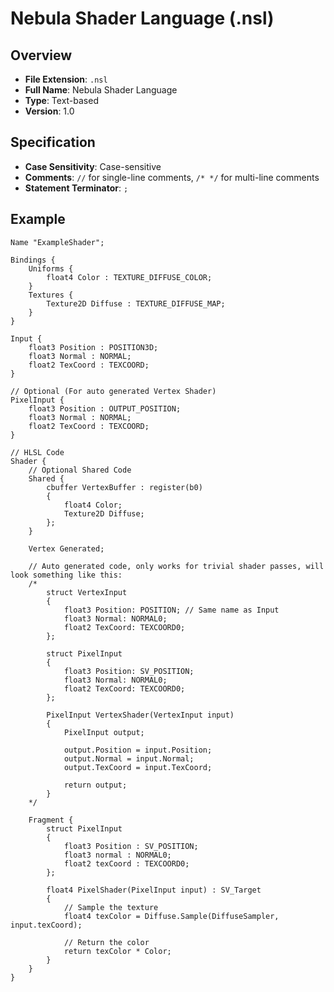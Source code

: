 # Nebula Shader Language (.nsl)

## Overview

- **File Extension**: `.nsl`
- **Full Name**: Nebula Shader Language
- **Type**: Text-based
- **Version**: 1.0

## Specification
- **Case Sensitivity**: Case-sensitive
- **Comments**: `//` for single-line comments, `/* */` for multi-line comments
- **Statement Terminator**: `;`

## Example
```nsl
Name "ExampleShader";

Bindings {
    Uniforms {
        float4 Color : TEXTURE_DIFFUSE_COLOR;
    }
    Textures {
        Texture2D Diffuse : TEXTURE_DIFFUSE_MAP;
    }
}

Input {
    float3 Position : POSITION3D;
    float3 Normal : NORMAL;
    float2 TexCoord : TEXCOORD;
}

// Optional (For auto generated Vertex Shader)
PixelInput {
    float3 Position : OUTPUT_POSITION;
    float3 Normal : NORMAL;
    float2 TexCoord : TEXCOORD;
}

// HLSL Code
Shader {
    // Optional Shared Code
    Shared {
        cbuffer VertexBuffer : register(b0)
        {
            float4 Color;
            Texture2D Diffuse;
        };
    }

    Vertex Generated;

    // Auto generated code, only works for trivial shader passes, will look something like this:
    /*
        struct VertexInput
        {
            float3 Position: POSITION; // Same name as Input
            float3 Normal: NORMAL0;
            float2 TexCoord: TEXCOORD0;
        };

        struct PixelInput
        {
            float3 Position: SV_POSITION;
            float3 Normal: NORMAL0;
            float2 TexCoord: TEXCOORD0;
        };

        PixelInput VertexShader(VertexInput input)
        {
            PixelInput output;

            output.Position = input.Position;
            output.Normal = input.Normal;
            output.TexCoord = input.TexCoord;

            return output;
        }
    */

    Fragment {
        struct PixelInput
        {
            float3 Position : SV_POSITION;
            float3 normal : NORMAL0;
            float2 texCoord : TEXCOORD0;
        };

        float4 PixelShader(PixelInput input) : SV_Target
        {
            // Sample the texture
            float4 texColor = Diffuse.Sample(DiffuseSampler, input.texCoord);

            // Return the color
            return texColor * Color;
        }
    }
}

```





